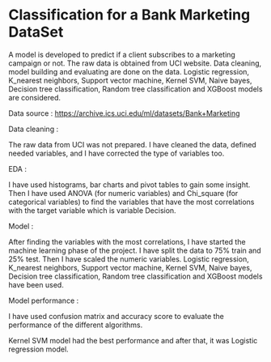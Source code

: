 # Classification for a Bank Marketing DataSet

A model is developed to predict if a client subscribes to a marketing campaign or not. The raw data is obtained from UCI website. Data cleaning, model building and evaluating are done on the data. Logistic regression, K_nearest neighbors, Support vector machine, Kernel SVM, Naive bayes, Decision tree classification, Random tree classification and XGBoost models are considered.

Data source : https://archive.ics.uci.edu/ml/datasets/Bank+Marketing

Data cleaning :

The raw data from UCI was not prepared. I have cleaned the data, defined needed variables, and I have corrected the type of variables too.

EDA :

I have used histograms, bar charts and pivot tables to gain some insight. Then I have used ANOVA (for numeric variables) and Chi_square (for categorical variables) to find the variables that have the most correlations with the target variable which is variable Decision.

Model :

After finding the variables with the most correlations, I have started the machine learning phase of the project. I have split the data to 75% train and 25% test. Then I have scaled the numeric variables. Logistic regression, K_nearest neighbors, Support vector machine, Kernel SVM, Naive bayes, Decision tree classification, Random tree classification and XGBoost models have been used.

Model performance :

I have used confusion matrix and accuracy score to evaluate the performance of the different algorithms.

Kernel SVM model had the best performance and after that, it was Logistic regression model.
